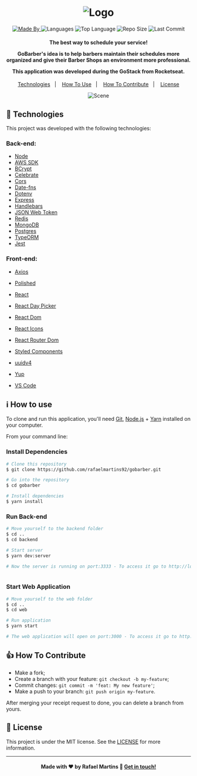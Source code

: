 <h1 align="center">
    <img alt="Logo" src="https://ik.imagekit.io/rafaelmartins/logo_2x_f32_h9iDR.png" />
    <br>
</h1>

<p align="center">
  <a href="https://www.linkedin.com/in/rafael-martins92/">
  <img alt="Made By" src="https://img.shields.io/static/v1?label=Made%20By&message=Rafael%20Martins&color=orange&style=for-the-badge">
	</a>
  
  <img alt="Languages" src="https://img.shields.io/github/languages/count/rafaelmartins92/gobarber?style=for-the-badge">
  
  <img alt="Top Language" src="https://img.shields.io/github/languages/top/rafaelmartins92/gobarber?style=for-the-badge">
  
  <img alt="Repo Size" src="https://img.shields.io/github/repo-size/rafaelmartins92/gobarber?style=for-the-badge">
  
  <img alt="Last Commit" src="https://img.shields.io/github/last-commit/rafaelmartins92/gobarber?style=for-the-badge">
</p>

<h4 align="center">
  <p>The best way to schedule your service!</p>

  <p>GoBarber's idea is to help barbers maintain their schedules more organized and give their Barber Shops an environment more professional.</p>

  <p>This application was developed during the GoStack from Rocketseat.</p>
</h4>


<p align="center">
  <a href="#rocket-technologies">Technologies</a>&nbsp;&nbsp;&nbsp;|&nbsp;&nbsp;&nbsp;
  <a href="#information_source-how-to-use">How To Use</a>&nbsp;&nbsp;&nbsp;|&nbsp;&nbsp;&nbsp;
  <a href="#thumbsup-how-to-contribute">How To Contribute</a>&nbsp;&nbsp;&nbsp;|&nbsp;&nbsp;&nbsp;
  <a href="#memo-license">License</a>
</p>

<p align="center">
  <img alt="Scene" src="https://ik.imagekit.io/rafaelmartins/Portfolio/portfolio-scene---gobarber_2x_iO5PPshk5.png.png">
  <!-- <img alt="Design" src="https://ik.imagekit.io/rafaelmartins/portfolio-ui-design---gobarber_2x_XaCNechD0.png"> -->
</p>

## :rocket: Technologies

This project was developed with the following technologies:

### Back-end:
-  [Node](https://nodejs.org/en/docs/)
-  [AWS SDK](https://www.npmjs.com/package/aws-sdk)
-  [BCrypt](https://www.npmjs.com/package/bcrypt)
-  [Celebrate](https://github.com/arb/celebrate)
-  [Cors](https://developer.mozilla.org/pt-BR/docs/Web/HTTP/Controle_Acesso_CORS)
-  [Date-fns](https://date-fns.org/)
-  [Dotenv](https://www.npmjs.com/package/dotenv)
-  [Express](https://expressjs.com/pt-br/)
-  [Handlebars](https://handlebarsjs.com/)
-  [JSON Web Token](https://jwt.io/)
-  [Redis](https://redis.io/)
-  [MongoDB](https://www.mongodb.com/)
-  [Postgres](https://www.npmjs.com/package/pg)
-  [TypeORM](https://typeorm.io/#/)
-  [Jest](https://jestjs.io/)

### Front-end:
-  [Axios](https://www.npmjs.com/package/axios)
-  [Polished](https://polished.js.org/)
-  [React](https://reactjs.org/docs/getting-started.html)
-  [React Day Picker](https://www.npmjs.com/package/react-day-picker)
-  [React Dom](https://www.npmjs.com/package/react-dom)
-  [React Icons](https://react-icons.github.io/react-icons/)
-  [React Router Dom](https://www.npmjs.com/package/react-router-dom)
-  [Styled Components](https://styled-components.com/)
-  [uuidv4](https://www.npmjs.com/package/uuidv4)
-  [Yup](https://github.com/jquense/yup)

-  [VS Code][vc]

## :information_source: How to use

To clone and run this application, you'll need [Git](https://git-scm.com), [Node.js][nodejs] + [Yarn][yarn] installed on your computer.

From your command line:

### Install Dependencies 

```bash
# Clone this repository
$ git clone https://github.com/rafaelmartins92/gobarber.git

# Go into the repository
$ cd gobarber

# Install dependencies
$ yarn install

```

### Run Back-end 

```bash
# Move yourself to the backend folder
$ cd ..
$ cd backend

# Start server
$ yarn dev:server

# Now the server is running on port:3333 - To access it go to http://localhost:3333 
 
```

### Start Web Application

```bash
# Move yourself to the web folder
$ cd ..
$ cd web

# Run application
$ yarn start

# The web application will open on port:3000 - To access it go to http://localhost:3000 
```

## :thumbsup: How To Contribute

-  Make a fork;
-  Create a branch with your feature: `git checkout -b my-feature`;
-  Commit changes: `git commit -m 'feat: My new feature'`;
-  Make a push to your branch: `git push origin my-feature`.

After merging your receipt request to done, you can delete a branch from yours.

## :memo: License
This project is under the MIT license. See the [LICENSE](https://github.com/rafaelmartins92/gobarber/blob/master/LICENSE) for more information.

---
<h4 align="center">
    Made with ♥ by Rafael Martins 👋 <a href="https://www.linkedin.com/in/rafael-martins92/" target="_blank">Get in touch!</a>
</h4>

[nodejs]: https://nodejs.org/
[yarn]: https://yarnpkg.com/
[vc]: https://code.visualstudio.com/
[vceditconfig]: https://marketplace.visualstudio.com/items?itemName=EditorConfig.EditorConfig
[vceslint]: https://marketplace.visualstudio.com/items?itemName=dbaeumer.vscode-eslint
